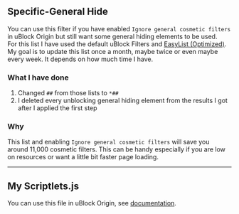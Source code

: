 ## Specific-General Hide
You can use this filter if you have enabled `Ignore general cosmetic filters` in uBlock Origin but still want some general hiding elements to be used. <br>
For this list I have used the default uBlock Filters and [EasyList (Optimized)](https://filters.adtidy.org/extension/ublock/filters/101_optimized.txt). <br>
My goal is to update this list once a month, maybe twice or even maybe every week. It depends on how much time I have.

### What I have done
1. Changed `##` from those lists to `*##`
2. I deleted every unblocking general hiding element from the results I got after I applied the first step

### Why
This list and enabling `Ignore general cosmetic filters` will save you around 11,000 cosmetic filters.
This can be handy especially if you are low on resources or want a little bit faster page loading.

***

## My Scriptlets.js
You can use this file in uBlock Origin, see [documentation](https://github.com/gorhill/uBlock/wiki/Advanced-settings#userresourceslocation). <br>
